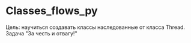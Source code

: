 # Classes_flows_py
Цель: научиться создавать классы наследованные от класса Thread.  Задача "За честь и отвагу!"
